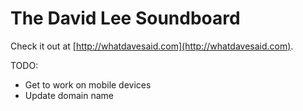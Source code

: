 The David Lee Soundboard
========================

Check it out at [http://whatdavesaid.com](http://whatdavesaid.com).

TODO:
 * Get to work on mobile devices
 * Update domain name
